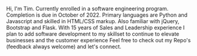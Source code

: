 Hi, I'm Tim. 
Currently enrolled in a software engineering program.
Completion is due in October of 2022.
Primary languages are Python and Javascript and skilled in HTML/CSS markup. 
Also familiar with jQuery, Bootstrap and Flask.
With 15 years of Sales and Leadership experience I plan to add software development to my skillset to continue to elevate businesses and the customer experience
Feel free to check out my Repo's (feedback always welcome) and let's connect.
<!---
TimKel/TimKel is a ✨ special ✨ repository because its `README.md` (this file) appears on your GitHub profile.
You can click the Preview link to take a look at your changes.
--->
